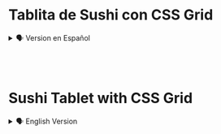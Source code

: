 # Tablita de Sushi con CSS Grid

<details>
    <summary>🗣️ Version en Español</summary>

<details>
    <summary>🖥️ Diseño Web</summary>

![127 0 0 1_5500_index html](https://user-images.githubusercontent.com/62949966/173784919-17669c64-8514-4790-afb9-47f3cea465b5.png)

</details><br>

## Bienvenido al reto Css Grid! 👋

Dibujo de una tablita de Sushi con CSS Grid, sin hacer uso de imagenes, este delicioso platillo se desarrolla con etiquetas de HTML y estilos en CSS.<br><br>

## Herramientas. 

 - Html
 - Css
<br><br>

##  Instalación.

 - Comienza por clonar el respositorio: https://github.com/diegudeveloper/ProyectosCss.git
<br><br>

## Tu aporte.

No dudes en mencionar como se puede mejorar las estructuras con html y sobre todo el diseño con Css.

Debes recordar que se debe utilizar Css Grid.

Puedes crear una rama y realiza tus commits con cada cambio que realices.

<br><br>
## Implementando el Reto 📥📤

Crea tu propio diseño y solución, también puedes publicarlo en tu github y compártelo en las redes sociales para que podamos ver las distintas maneras de realizar este pequeño reto.

Utiliza el hashtag #RetosPlatziCSS en Twitter para llegar a más personas.

</details>

<br><br>
# Sushi Tablet with CSS Grid

<details>
    <summary>🗣️ English Version</summary>

<details>
    <summary>🖥️ Web design</summary>

![127 0 0 1_5500_index html](https://user-images.githubusercontent.com/62949966/173784919-17669c64-8514-4790-afb9-47f3cea465b5.png)

</details><br>

## Welcome to the Css Grid challenge! 👋

Drawing of a small Sushi table with CSS Grid, without using images, this delicious dish is developed with HTML tags and CSS styles.<br><br>

## Tools. 

 - Html
 - Css
<br><br>

## Installation.

 - Start by cloning the repository: https://github.com/diegudeveloper/ProyectosCss.git
<br><br>

## Your contribution.

Do not hesitate to mention how you can improve the structures with html and especially the design with Css.

You must remember to use Css Grid.

You can create a branch and make your commits with every change you make.

<br><br>
## Implementing the Challenge 📥📤

Create your own design and solution, you can also publish it in your github and share it on social networks so we can see the different ways to do this little challenge.

Use the hashtag #PlatziCSSChallenges on Twitter to reach more people.

</details>
